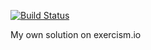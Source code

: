 [![Build Status](https://cloud.drone.io/api/badges/EmilienMottet/exercism-sol/status.svg)](https://cloud.drone.io/EmilienMottet/exercism-sol)

My own solution on exercism.io
